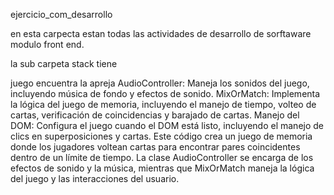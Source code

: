 ejercicio_com_desarrollo

en esta carpecta estan todas las actividades de desarrollo de sorftaware modulo front end.

la sub carpeta stack  tiene


juego encuentra la apreja 
AudioController: Maneja los sonidos del juego, incluyendo música de fondo y efectos de sonido.
MixOrMatch: Implementa la lógica del juego de memoria, incluyendo el manejo de tiempo, volteo de cartas, verificación de coincidencias y barajado de cartas.
Manejo del DOM: Configura el juego cuando el DOM está listo, incluyendo el manejo de clics en superposiciones y cartas.
Este código crea un juego de memoria donde los jugadores voltean cartas para encontrar pares coincidentes dentro de un límite de tiempo. La clase AudioController se encarga de los efectos de sonido y la música, mientras que MixOrMatch maneja la lógica del juego y las interacciones del usuario.






